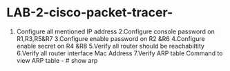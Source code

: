 # LAB-2-cisco-packet-tracer-
1. Configure all mentioned IP address 2.Configure console password on R1,R3,R5&amp;R7 3.Configure enable password on R2 &amp;R6 4.Configure enable secret on R4 &amp;R8 5.Verify all router should be reachabiltity 6.Verify all router interface Mac Address  7.Verify ARP table  Command to view ARP table - # show arp
